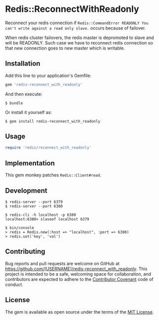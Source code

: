 # Redis::ReconnectWithReadonly

Reconnect your redis connection if `Redis::CommandError READONLY You can't write against a read only slave.` occurs because of failover.

When redis cluster failovers, the redis master is depromoted to slave and will be READONLY. Such case we have to reconnect redis connection so that new connection goes to new master which is writable.

## Installation

Add this line to your application's Gemfile:

```ruby
gem 'redis-reconnect_with_readonly'
```

And then execute:

    $ bundle

Or install it yourself as:

    $ gem install redis-reconnect_with_readonly

## Usage

```ruby
require 'redis/reconnect_with_readonly'
```

## Implementation

This gem monkey patches `Redis::Client#read`.

## Development

```
$ redis-server --port 6379
$ redis-server --port 6380
```

```
$ redis-cli -h localhost -p 6380
localhost:6380> slaveof localhost 6379
```

```
$ bin/console
> redis = Redis.new(:host => "localhost", :port => 6380)
> redis.set('key', 'val')
```

## Contributing

Bug reports and pull requests are welcome on GitHub at https://github.com/[USERNAME]/redis-reconnect_with_readonly. This project is intended to be a safe, welcoming space for collaboration, and contributors are expected to adhere to the [Contributor Covenant](http://contributor-covenant.org) code of conduct.

## License

The gem is available as open source under the terms of the [MIT License](http://opensource.org/licenses/MIT).

